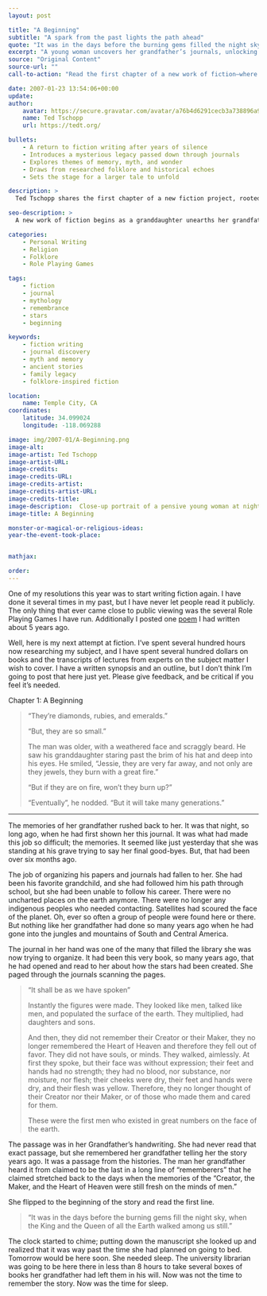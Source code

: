 ```yaml
---
layout: post

title: "A Beginning"
subtitle: "A spark from the past lights the path ahead"
quote: "It was in the days before the burning gems filled the night sky, when the King and the Queen of all the Earth walked among us still."
excerpt: "A young woman uncovers her grandfather’s journals, unlocking forgotten myths and half-remembered truths in a quiet moment of grief and wonder."
source: "Original Content"
source-url: ""
call-to-action: "Read the first chapter of a new work of fiction—where memory, myth, and the stars converge."

date: 2007-01-23 13:54:06+00:00
update:
author:
    avatar: https://secure.gravatar.com/avatar/a76b4d6291cecb3a738896a971bfb903?s=512&d=mp&r=g
    name: Ted Tschopp
    url: https://tedt.org/

bullets:
    - A return to fiction writing after years of silence
    - Introduces a mysterious legacy passed down through journals
    - Explores themes of memory, myth, and wonder
    - Draws from researched folklore and historical echoes
    - Sets the stage for a larger tale to unfold

description: >
  Ted Tschopp shares the first chapter of a new fiction project, rooted in memory and myth. A woman sorting through her grandfather’s papers discovers echoes of ancient stories, written in his hand but drawn from deeper wells of human remembrance.

seo-description: >
  A new work of fiction begins as a granddaughter unearths her grandfather’s journals and the forgotten myths within. Read the first chapter of Ted Tschopp’s latest story.

categories: 
    - Personal Writing 
    - Religion
    - Folklore
    - Role Playing Games

tags: 
    - fiction
    - journal
    - mythology
    - remembrance
    - stars
    - beginning

keywords: 
    - fiction writing
    - journal discovery
    - myth and memory
    - ancient stories
    - family legacy
    - folklore-inspired fiction

location:
    name: Temple City, CA
coordinates:
    latitude: 34.099024
    longitude: -118.069288

image: img/2007-01/A-Beginning.png
image-alt:
image-artist: Ted Tschopp
image-artist-URL:
image-credits:
image-credits-URL:
image-credits-artist:
image-credits-artist-URL:
image-credits-title: 
image-description:  Close-up portrait of a pensive young woman at night, holding a leather-bound journal, stars reflected in her eyes, night-sky in background with bright constellations like gemstones, soft ambient city light and moonlight lighting the frame, mood of longing memory and quiet wonder, Photography, 85mm lens f/1.8 low-light handheld Canon EOS R5 cinematic tone
image-title: A Beginning

monster-or-magical-or-religious-ideas:
year-the-event-took-place:


mathjax:

order:
---
```

One of my resolutions this year was to start writing fiction again.  I have done it several times in my past, but I have never let people read it publicly.  The only thing that ever came close to public viewing was the several Role Playing Games I have run.  Additionally I posted one [poem](https://tedt.org/personal%20writing/the-path-west) I had written about 5 years ago.

Well, here is my next attempt at fiction.  I&rsquo;ve spent several hundred hours now researching my subject, and I have spent several hundred dollars on books and the transcripts of lectures from experts on the subject matter I wish to cover.  I have a written synopsis and an outline, but I don&rsquo;t think I&rsquo;m going to post that here just yet.  Please give feedback, and be critical if you feel it&rsquo;s needed.

Chapter 1: A Beginning

> &ldquo;They&rsquo;re diamonds, rubies, and emeralds.&rdquo;
> 
> &ldquo;But, they are so small.&rdquo;
> 
> The man was older, with a weathered face and scraggly beard.  He saw his granddaughter staring past the brim of his hat and deep into his eyes.  He smiled, &ldquo;Jessie, they are very far away, and not only are they jewels, they burn with a great fire.&rdquo;
> 
> &ldquo;But if they are on fire, won&rsquo;t they burn up?&rdquo;
> 
> &ldquo;Eventually&rdquo;, he nodded.  &ldquo;But it will take many generations.&rdquo;

* * *

 The memories of her grandfather rushed back to her.  It was that night, so long ago, when he had first shown her this journal.  It was what had made this job so difficult; the memories.  It seemed like just yesterday that she was standing at his grave trying to say her final good-byes.  But, that had been over six months ago.

The job of organizing his papers and journals had fallen to her.  She had been his favorite grandchild, and she had followed him his path through school, but she had been unable to follow his career.  There were no uncharted places on the earth anymore.  There were no longer any indigenous peoples who needed contacting.   Satellites had scoured the face of the planet.  Oh, ever so often a group of people were found here or there.  But nothing like her grandfather had done so many years ago when he had gone into the jungles and mountains of South and Central America.

The journal in her hand was one of the many that filled the library she was now trying to organize.  It had been this very book, so many years ago, that he had opened and read to her about how the stars had been created.  She paged through the journals scanning the pages.

>&#8220;It shall be as we have spoken&rdquo;
>
> Instantly the figures were made. They looked like men, talked like men, and populated the surface of the earth.  They multiplied, had daughters and sons. 
>
> And then, they did not remember their Creator or their Maker, they no longer remembered the Heart of Heaven and therefore they fell out of favor.  They did not have souls, or minds. They walked, aimlessly.   At first they spoke, but their face was without expression; their feet and hands had no strength; they had no blood, nor substance, nor moisture, nor flesh; their cheeks were dry, their feet and hands were dry, and their flesh was yellow.   Therefore, they no longer thought of their Creator nor their Maker, or of those who made them and cared for them.
>
> These were the first men who existed in great numbers on the face of the earth.

The passage was in her Grandfather&rsquo;s handwriting.  She had never read that exact passage, but she remembered her grandfather telling her the story years ago.   It was a passage from the histories.  The man her grandfather heard it from claimed to be the last in a long line of &ldquo;rememberers&rdquo; that he claimed stretched back to the days when the memories of the &ldquo;Creator, the Maker, and the Heart of Heaven were still fresh on the minds of men.&rdquo;

She flipped to the beginning of the story and read the first line.

> &ldquo;It was in the days before the burning gems fill the night sky, when the King and the Queen of all the Earth walked among us still.&rdquo;

The clock started to chime; putting down the manuscript she looked up and realized that it was way past the time she had planned on going to bed.   Tomorrow would be here soon.  She needed sleep.  The university librarian was going to be here there in less than 8 hours to take several boxes of books her grandfather had left them in his will.  Now was not the time to remember the story.  Now was the time for sleep.  
